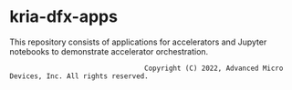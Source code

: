 # kria-dfx-apps
This repository consists of applications for accelerators and Jupyter notebooks to demonstrate accelerator orchestration.

                                     Copyright (C) 2022, Advanced Micro Devices, Inc. All rights reserved.
